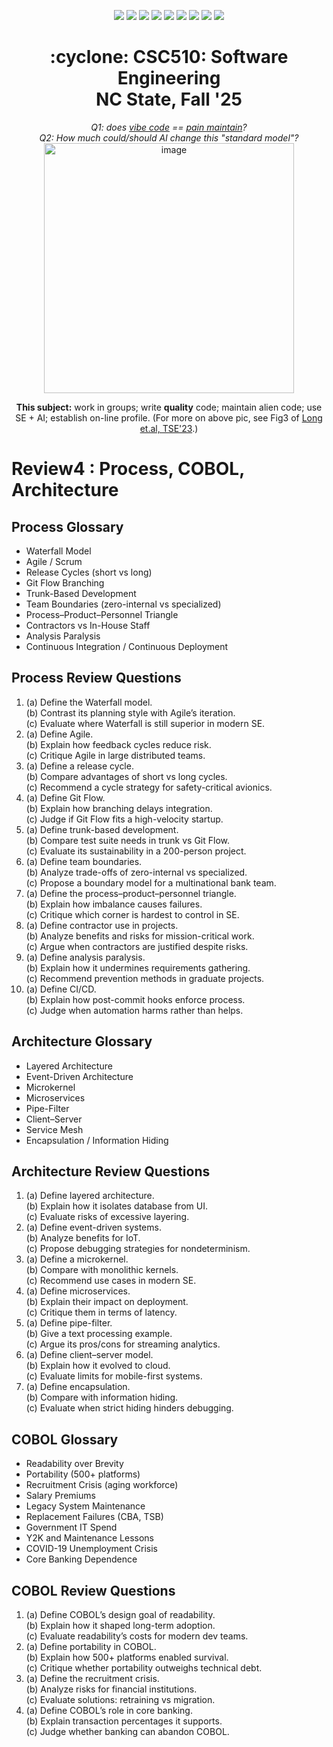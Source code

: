 <p align="center">
  <a href="https://github.com/txt/se25fall/blob/main/README.md#top"><img src="https://img.shields.io/badge/Home-%23ff5733?style=flat-square&logo=home&logoColor=white" /></a>
  <a href="/docs/syllabus.md#top"><img src="https://img.shields.io/badge/Syllabus-%230055ff?style=flat-square&logo=openai&logoColor=white" /></a>
  <a href="https://docs.google.com/spreadsheets/d/1E7H6IiFEV0WIooE1biPB7VVrdaEtBh6yXC-2nrwPKCY/edit?gid=0#gid=0"><img src="https://img.shields.io/badge/Teams1-%23ffd700?style=flat-square&logo=users&logoColor=white" /></a>
  <a href="https://docs.google.com/spreadsheets/d/1i0fNqKea0LzqmB-h8gtOrnF0MM-qt560goU4QkRw8BA/edit?usp=sharing"><img src="https://img.shields.io/badge/Teams2-%23ffcc00?style=flat-square&logo=users&logoColor=white" /></a>
  <a href="https://moodle-courses2527.wolfware.ncsu.edu/course/view.php?id=4690&bp=s"><img src="https://img.shields.io/badge/One-%23dc143c?style=flat-square&logo=moodle&logoColor=white" /></a>
  <a href="https://moodle-courses2527.wolfware.ncsu.edu/course/view.php?id=4691&bp=s"><img src="https://img.shields.io/badge/Two-%23b22222?style=flat-square&logo=moodle&logoColor=white" /></a>
  <a href="https://discord.gg/YnAw7uZxAD"><img src="https://img.shields.io/badge/Chat-%23008080?style=flat-square&logo=discord&logoColor=white" /></a>
  <a href="https://ncsu.hosted.panopto.com/Panopto/Pages/Sessions/List.aspx?folderID=7b1bbb56-937c-42a1-96b4-b33e0134710f"><img src="https://img.shields.io/badge/Vids-%23ffa500?style=flat-square&logo=youtube&logoColor=white" /></a>
  <a href="/LICENSE.md"><img src="https://img.shields.io/badge/©%20timm%202025-%234b4b4b?style=flat-square&logoColor=white" /></a></p>
<h1 align="center">:cyclone: CSC510: Software Engineering<br>NC State, Fall '25</h1>
<p align="center"><em>Q1: does <a href="https://x.com/karpathy/status/1886192184808149383?lang=en">vibe code</a> == <a href="https://docs.google.com/presentation/d/1O6fZa0MbuNPVfbQV0eENzuYL-2YdIr-LRawhC92gSJE/present?slide=2">pain maintain</a>?</em><br>
<em> Q2: How much could/should AI change this "standard model"?</em><br>
<img width="400" alt="image" src="https://github.com/user-attachments/assets/acde700e-1d4d-4002-94a2-1d8aa08914e2"></p>
<p align="center"><b>This subject:</b> work in groups; write <b>quality</b> code;
maintain alien code; use SE + AI; establish on-line profile.
(For more on above pic, see Fig3 of <a href="https://doi.org/10.1109/TSE.2023.3339383">Long et.al, TSE'23</a>.)</p>


# Review4 : Process, COBOL, Architecture

## Process Glossary
- Waterfall Model  
- Agile / Scrum  
- Release Cycles (short vs long)  
- Git Flow Branching  
- Trunk-Based Development  
- Team Boundaries (zero-internal vs specialized)  
- Process–Product–Personnel Triangle  
- Contractors vs In-House Staff  
- Analysis Paralysis  
- Continuous Integration / Continuous Deployment  

## Process Review Questions
1. (a) Define the Waterfall model.  
   (b) Contrast its planning style with Agile’s iteration.  
   (c) Evaluate where Waterfall is still superior in modern SE.  
2. (a) Define Agile.  
   (b) Explain how feedback cycles reduce risk.  
   (c) Critique Agile in large distributed teams.  
3. (a) Define a release cycle.  
   (b) Compare advantages of short vs long cycles.  
   (c) Recommend a cycle strategy for safety-critical avionics.  
4. (a) Define Git Flow.  
   (b) Explain how branching delays integration.  
   (c) Judge if Git Flow fits a high-velocity startup.  
5. (a) Define trunk-based development.  
   (b) Compare test suite needs in trunk vs Git Flow.  
   (c) Evaluate its sustainability in a 200-person project.  
6. (a) Define team boundaries.  
   (b) Analyze trade-offs of zero-internal vs specialized.  
   (c) Propose a boundary model for a multinational bank team.  
7. (a) Define the process–product–personnel triangle.  
   (b) Explain how imbalance causes failures.  
   (c) Critique which corner is hardest to control in SE.  
8. (a) Define contractor use in projects.  
   (b) Analyze benefits and risks for mission-critical work.  
   (c) Argue when contractors are justified despite risks.  
9. (a) Define analysis paralysis.  
   (b) Explain how it undermines requirements gathering.  
   (c) Recommend prevention methods in graduate projects.  
10. (a) Define CI/CD.  
    (b) Explain how post-commit hooks enforce process.  
    (c) Judge when automation harms rather than helps.  


## Architecture Glossary
- Layered Architecture  
- Event-Driven Architecture  
- Microkernel  
- Microservices  
- Pipe-Filter  
- Client–Server  
- Service Mesh  
- Encapsulation / Information Hiding  

## Architecture Review Questions
1. (a) Define layered architecture.  
   (b) Explain how it isolates database from UI.  
   (c) Evaluate risks of excessive layering.  
2. (a) Define event-driven systems.  
   (b) Analyze benefits for IoT.  
   (c) Propose debugging strategies for nondeterminism.  
3. (a) Define a microkernel.  
   (b) Compare with monolithic kernels.  
   (c) Recommend use cases in modern SE.  
4. (a) Define microservices.  
   (b) Explain their impact on deployment.  
   (c) Critique them in terms of latency.  
5. (a) Define pipe-filter.  
   (b) Give a text processing example.  
   (c) Argue its pros/cons for streaming analytics.  
6. (a) Define client–server model.  
   (b) Explain how it evolved to cloud.  
   (c) Evaluate limits for mobile-first systems.  
7. (a) Define encapsulation.  
   (b) Compare with information hiding.  
   (c) Evaluate when strict hiding hinders debugging.  

## COBOL Glossary
- Readability over Brevity  
- Portability (500+ platforms)  
- Recruitment Crisis (aging workforce)  
- Salary Premiums  
- Legacy System Maintenance  
- Replacement Failures (CBA, TSB)  
- Government IT Spend  
- Y2K and Maintenance Lessons  
- COVID-19 Unemployment Crisis  
- Core Banking Dependence  

## COBOL Review Questions
1. (a) Define COBOL’s design goal of readability.  
   (b) Explain how it shaped long-term adoption.  
   (c) Evaluate readability’s costs for modern dev teams.  
2. (a) Define portability in COBOL.  
   (b) Explain how 500+ platforms enabled survival.  
   (c) Critique whether portability outweighs technical debt.  
3. (a) Define the recruitment crisis.  
   (b) Analyze risks for financial institutions.  
   (c) Evaluate solutions: retraining vs migration.  
4. (a) Define COBOL’s role in core banking.  
    (b) Explain transaction percentages it supports.  
    (c) Judge whether banking can abandon COBOL.  

